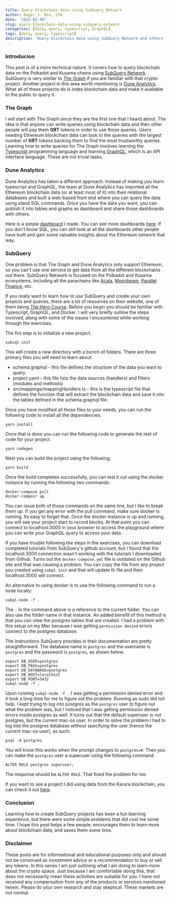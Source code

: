 ```yaml
---
title: Query blockchain data using SubQuery Network
author: Roger J. Bos, CFA
date: '2022-02-09'
slug: query-blockchain-data-using-subquery-network
categories: [data, query, typescript, GraphQL]
tags: [data, query, typescript]
description: 'Query blockchain data using SubQuery Network and others'
---
```


### Introducion ###

This post is of a more technical nature.  It covers how to query blockchain data on the Polkadot and Kusama chains using [SubQuery Network](https://subquery.network/).  SubQuery is very similar to [The Graph](https://thegraph.com/en/) if you are familiar with that crypto project.  Another project in this area worth mentioning is [Dune Analytics](https://dune.xyz/browse/dashboards).  What all of these projects do is index blockchain data and make it available to the public to query it.  

### The Graph ###

I will start with The Graph since they are the first one that I heard about.  The idea is that anyone can write queries using blockchain data and then other people will pay them **GRT** tokens in order to use those queries.  Users needing Ethereum blockchain data can look to the queries with the largest number of **GRT** tokens backing them to find the most trustworthy queries.  Learning how to write queries for The Graph involves learning the [Typescript](https://www.typescriptlang.org/docs/) programming language and learning [GraphQL](https://www.typescriptlang.org/docs/), which is an API interface language.  These are not trivial tasks.

### Dune Analytics ###

Dune Analytics has taken a different approach.  Instead of making you learn typescript and GraphQL, the team at Dune Analytics has imported all the Ethereum blockchain data (or at least most of it) into their relational databases and built a web-based front end where you can query the data using stand SQL commands.  Once you have the data you want, you can publish it into tables and graphs as dashboard and share those dashboards with others. 

Here is a simple [dashboard](https://dune.xyz/Rogerjbos/test-dashboard) I made.  You can see more dashboards [here](https://dune.xyz/browse/dashboards).  If you don't know SQL, you can still look at all the dashboards other people have built and gain some valuable insights about the Ethereum network that way.

### SubQuery ###

One problem is that The Graph and Dune Analytics only support Ethereum, so you can't use one service to get data from all the different blockchains out there.  SubQuery Network is focused on the Polkadot and Kusama ecosystems, including all the parachains like [Acala](), [Moonbeam](), [Parallel Finance](), etc.

If you really want to learn how to use SubQuery and create your own projects and queries, there are a lot of resources on their website, one of them being [The Hero Course](https://doc.subquery.network/academy/herocourse/).  Before you begin you should be familiar with Typescript, GraphQL, and Docker.  I will very briefly outline the steps involved, along with some of the issues I encountered while working through the exercises.


The firs step is to initialize a new project.
```
subsql init
```
This will create a new directory with a bunch of folders.  There are three primary files you will need to learn about:
* schema.graphql - this file defines the structure of the data you want to query.   
* project.yaml - this file lists the data sources (handlers) and filters (modules and methods)
* src/mappings/mappingHandlers.ts - this is the typescript file that defines the function that will extract the blockchain data and save it into the tables defined in the schema.graphql file.

Once you have modified all those files to your needs, you can run the following code to install all the dependencies.

```
yarn install
```
Once that is done you can run the following code to generate the rest of code for your project.
```
yarn codegen
```
Next you can build the project using the following:
```
yarn build
```
Once the build completes successfully, you can test it out using the docker instance by running the following two commands:
```
docker-compose pull
docker-composr up
```
You can issue both of those commands on the same line, but I like to break them up.  If you get any error with the pull command, make sure docker is running.  Its easy to forget that.  Once the docker instance is up and running, you will see your project start to record blocks.  At that point you can connect to localhost:3000 in your browser to access the playground where you can write your GraphQL query to access your data.

If you have trouble following the steps in the exercises, you can download completed tutorials from SubQuery's github account, but I found that the localhost:3000 connection wasn't working with the tutorials I downloaded from Github.  Turns out the `docker-compose.yml` file is outdated on the Github site and that was causing a problem.  You can copy the file from any project you created using `subql init` and that will update th file and then localhost:3000 will connect.

An alternative to using docker is to use the following command to run a node locally:
```
subql-node -f .
```
The `.` in the command above is a reference to the current folder.  You can also use the folder name in that instance.  An added benefit of this method is that you can view the postgres tables that are created.  I had a problem with this setup on my Mac because I was getting `permission denied` errors connect to the postgres database.  

The instructions SubQuery provides in their documentation are pretty straightforward.  The database name is `postgres` and the username is `postgres` and the password is `postgres`, as shown below.
```
export DB_USER=postgres
export DB_PASS=postgres
export DB_DATABASE=postgres
export DB_HOST=localhost
export DB_PORT=5432
subql-node -f .
```
Upon running `subql-node -f .` I was getting a permission denied error and it took a long time for me to figure out the problem.  Running as sudo did not help.
I kept trying to log into postgres as the `postgres` user to figure out what the problem was, but I noticed that I was getting permission denied errors inside postgres as well.  It turns out that the default superuser is not postgres, but the current mac-os user.  In order to solve the problem I had to log into the postgres database without specifying the user (hence the current mac-os user), as such:

```
psql -d postgres
```
You will know this works when the prompt changes to `postgres=#`.  Then you can make the `postgres` user a superuser using the following command:
```
ALTER ROLE postgres superuser;
```
The response should be `ALTER ROLE`.  That fixed the problem for me.

If you want to see a project I did using data from the Karura blockchain, you can check it out [here](https://acala.rogerjbos.com/swap_ver3.html).

### Conclusion ###

Learning how to create SubQuery projects has been a fun learning experience, but there were some simple problems that did cost me some time.  I hope this post helps a few people, encourages them to learn more about blockchain data, and saves them some time.

### Disclaimer ###

These posts are for informational and educational purposes only and should not be construed as investment advice or a recommendation to buy or sell any tokens.  In this series I am just outlining what I am doing to learn more about the crypto space.  Just because I am comfortable doing this, that does not necessarily mean these activities are suitable for you.  I have not received any compensation from any of the products or services mentioned herein.  Please do your own research and stay skeptical.  These markets are not normal.

